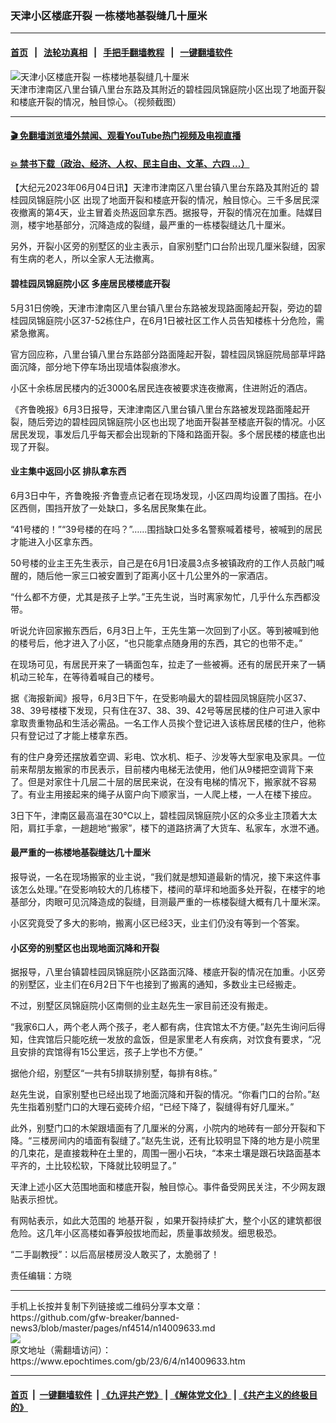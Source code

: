 ### 天津小区楼底开裂 一栋楼地基裂缝几十厘米
------------------------

#### [首页](https://github.com/gfw-breaker/banned-news3/blob/master/README.md) &nbsp;&nbsp;|&nbsp;&nbsp; [法轮功真相](https://github.com/begood0513/basic/blob/master/README.md)  &nbsp;&nbsp;|&nbsp;&nbsp; [手把手翻墙教程](https://github.com/gfw-breaker/guides/wiki)  &nbsp;&nbsp;|&nbsp;&nbsp; [一键翻墙软件](https://github.com/gfw-breaker/nogfw/blob/master/README.md)  



<div><img alt="天津小区楼底开裂 一栋楼地基裂缝几十厘米" class="attachment-djy_600_400 size-djy_600_400 wp-post-image" src="https://i.epochtimes.com/assets/uploads/2023/06/id14009683-3373d106350b8660ba5392fd0298c48b-600x400.png"/>
<div class="caption">
 天津市津南区八里台镇八里台东路及其附近的碧桂园凤锦庭院小区出现了地面开裂和楼底开裂的情况，触目惊心。（视频截图）
</div></div><hr/>

#### [ 🎬  免翻墙浏览墙外禁闻、观看YouTube热门视频及电视直播](https://github.com/gfw-breaker/HelloWorld)

#### [ 💥  禁书下载（政治、经济、人权、民主自由、文革、六四 ...）](https://github.com/gfw-breaker/books/blob/master/README.md)

<div><p>
 【大纪元2023年06月04日讯】天津市津南区八里台镇八里台东路及其附近的
 <ok href="https://www.epochtimes.com/gb/tag/%E7%A2%A7%E6%A1%82%E5%9B%AD%E5%87%A4%E9%94%A6%E5%BA%AD%E9%99%A2%E5%B0%8F%E5%8C%BA.html">
  碧桂园凤锦庭院小区
 </ok>
 出现了地面开裂和楼底开裂的情况，触目惊心。三千多居民深夜撤离的第4天，业主冒着炎热返回拿东西。据报导，开裂的情况在加重。陆媒目测，楼宇地基部分，沉降造成的裂缝，最严重的一栋楼裂缝达几十厘米。
</p>
<p>
 另外，开裂小区旁的别墅区的业主表示，自家别墅门口台阶出现几厘米裂缝，因家有生病的老人，所以全家人无法撤离。
</p>
<h4>
 <ok href="https://www.epochtimes.com/gb/tag/%E7%A2%A7%E6%A1%82%E5%9B%AD%E5%87%A4%E9%94%A6%E5%BA%AD%E9%99%A2%E5%B0%8F%E5%8C%BA.html">
  碧桂园凤锦庭院小区
 </ok>
 多座居民楼楼底开裂
</h4>
<p>
 5月31日傍晚，天津市津南区八里台镇八里台东路被发现路面隆起开裂，旁边的碧桂园凤锦庭院小区37-52栋住户，在6月1日被社区工作人员告知楼栋十分危险，需紧急撤离。
</p>
<p>
 官方回应称，八里台镇八里台东路部分路面隆起开裂，碧桂园凤锦庭院局部草坪路面沉降，部分地下停车场出现墙体裂痕渗水。
</p>
<p>
 小区十余栋居民楼内的近3000名居民连夜被要求连夜撤离，住进附近的酒店。
</p>
<p>
 《齐鲁晚报》6月3日报导，天津津南区八里台镇八里台东路被发现路面隆起开裂，随后旁边的碧桂园凤锦庭院小区也出现了地面开裂甚至楼底开裂的情况。小区居民发现，事发后几乎每天都会出现新的下降和路面开裂。多个居民楼的楼底也出现了开裂。
</p>
<h4>
 业主集中返回小区 排队拿东西
</h4>
<p>
 6月3日中午，齐鲁晚报·齐鲁壹点记者在现场发现，小区四周均设置了围挡。在小区西侧，围挡开放了一处缺口，多名居民聚集在此。
</p>
<p>
 “41号楼的！”“39号楼的在吗？”……围挡缺口处多名警察喊着楼号，被喊到的居民才能进入小区拿东西。
</p>
<p>
 50号楼的业主王先生表示，自己是在6月1日凌晨3点多被镇政府的工作人员敲门喊醒的，随后他一家三口被安置到了距离小区十几公里外的一家酒店。
</p>
<p>
 “什么都不方便，尤其是孩子上学。”王先生说，当时离家匆忙，几乎什么东西都没带。
</p>
<p>
 听说允许回家搬东西后，6月3日上午，王先生第一次回到了小区。等到被喊到他的楼号后，他才进入了小区，“也只能拿点随身用的东西，其它的也带不走。”
</p>
<p>
 在现场可见，有居民开来了一辆面包车，拉走了一些被褥。还有的居民开来了一辆机动三轮车，在等待着喊自己的楼号。
</p>
<p>
 据《海报新闻》报导，6月3日下午，在受影响最大的碧桂园凤锦庭院小区37、38、39号楼楼下发现，只有住在37、38、39、42号等居民楼的住户可进入家中拿取贵重物品和生活必需品。一名工作人员挨个登记进入该栋居民楼的住户，他称只有登记过了才能上楼拿东西。
</p>
<p>
 有的住户身旁还摆放着空调、彩电、饮水机、柜子、沙发等大型家电及家具。一位前来帮朋友搬家的市民表示，目前楼内电梯无法使用，他们从9楼把空调背下来了。但是对家住十几层二十层的居民来说，在没有电梯的情况下，搬家就不容易了。有业主用接起来的绳子从窗户向下顺家当，一人爬上楼，一人在楼下接应。
</p>
<p>
 3日下午，津南区最高温在30℃以上，碧桂园凤锦庭院小区的众多业主顶着大太阳，肩扛手拿，一趟趟地“搬家”，楼下的道路挤满了大货车、私家车，水泄不通。
</p>
<h4>
 最严重的一栋楼地基裂缝达几十厘米
</h4>
<p>
 报导说，一名在现场搬家的业主说，“我们就是想知道最新的情况，接下来这件事该怎么处理。”在受影响较大的几栋楼下，楼间的草坪和地面多处开裂，在楼宇的地基部分，肉眼可见沉降造成的裂缝，目测最严重的一栋楼裂缝大概有几十厘米深。
</p>
<p>
 小区究竟受了多大的影响，搬离小区已经3天，业主们仍没有等到一个答案。
</p>
<h4>
 小区旁的别墅区也出现地面沉降和开裂
</h4>
<p>
 据报导，八里台镇碧桂园凤锦庭院小区路面沉降、楼底开裂的情况在加重。小区旁的别墅区，业主们在6月2日下午也接到了搬离的通知，多数业主已经搬走。
</p>
<p>
 不过，别墅区凤锦庭院小区南侧的业主赵先生一家目前还没有搬走。
</p>
<p>
 “我家6口人，两个老人两个孩子，老人都有病，住宾馆太不方便。”赵先生询问后得知，住宾馆后只能吃统一发放的盒饭，但是家里老人有疾病，对饮食有要求，“况且安排的宾馆得有15公里远，孩子上学也不方便。”
</p>
<p>
 据他介绍，别墅区“一共有5排联排别墅，每排有8栋。”
</p>
<p>
 赵先生说，自家别墅也已经出现了地面沉降和开裂的情况。“你看门口的台阶。”赵先生指着别墅门口的大理石瓷砖介绍，“已经下降了，裂缝得有好几厘米。”
</p>
<p>
 此外，别墅门口的木架跟墙面有了几厘米的分离，小院内的地砖有一部分开裂和下降。“三楼房间内的墙面有裂缝了。”赵先生说，还有比较明显下降的地方是小院里的几束花，是直接栽种在土里的，周围一圈小石块，“本来土壤是跟石块路面基本平齐的，土比较松软，下降就比较明显了。”
</p>
<p>
 天津上述小区大范围地面和楼底开裂，触目惊心。事件备受网民关注，不少网友跟贴表示担忧。
</p>
<p>
 有网帖表示，如此大范围的
 <ok href="https://www.epochtimes.com/gb/tag/%E5%9C%B0%E5%9F%BA%E5%BC%80%E8%A3%82.html">
  地基开裂
 </ok>
 ，如果开裂持续扩大，整个小区的建筑都很危险。这几年小区高楼如春笋般拔地而起，质量事故频发。细思极恐。
</p>
<p>
 “二手副教授”：以后高层楼房没人敢买了，太脆弱了！
</p>
<p>
 责任编辑：方晓
</p>
</div>
<hr/>
手机上长按并复制下列链接或二维码分享本文章：<br/>
https://github.com/gfw-breaker/banned-news3/blob/master/pages/nf4514/n14009633.md <br/>
<a href='https://github.com/gfw-breaker/banned-news3/blob/master/pages/nf4514/n14009633.md'><img src='https://github.com/gfw-breaker/banned-news3/blob/master/pages/nf4514/n14009633.md.png'/></a> <br/>
原文地址（需翻墙访问）：https://www.epochtimes.com/gb/23/6/4/n14009633.htm


------------------------
#### [首页](https://github.com/gfw-breaker/banned-news3/blob/master/README.md) &nbsp;|&nbsp; [一键翻墙软件](https://github.com/gfw-breaker/nogfw/blob/master/README.md) &nbsp;| [《九评共产党》](https://github.com/gfw-breaker/9ping.md/blob/master/README.md#九评之一评共产党是什么) | [《解体党文化》](https://github.com/gfw-breaker/jtdwh.md/blob/master/README.md) | [《共产主义的终极目的》](https://github.com/gfw-breaker/gczydzjmd.md/blob/master/README.md)


<img src='http://gfw-breaker.win/banned-news3/pages/nf4514/n14009633.md' width='0px' height='0px'/>